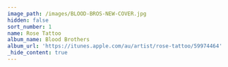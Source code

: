 ```yaml
---
image_path: /images/BLOOD-BROS-NEW-COVER.jpg
hidden: false
sort_number: 1
name: Rose Tattoo
album_name: Blood Brothers
album_url: 'https://itunes.apple.com/au/artist/rose-tattoo/59974464'
_hide_content: true
---
```


